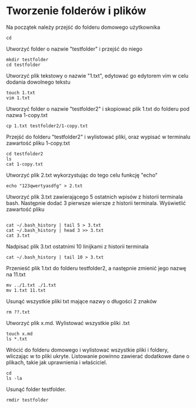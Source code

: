 # Tworzenie folderów i plików

Na początek należy przejść do folderu domowego użytkownika

```
cd
```

Utworzyć folder o nazwie "testfolder" i przejść do niego

```
mkdir testfolder
cd testfolder
```

Utworzyć plik tekstowy o nazwie "1.txt", edytować go edytorem vim w celu dodania dowolnego tekstu

```
touch 1.txt
vim 1.txt
```

Utworzyć folder o nazwie "testfolder2" i skopiować plik 1.txt do folderu pod nazwa 1-copy.txt

```
cp 1.txt testfolder2/1-copy.txt
```

Przejść do folderu "testfolder2" i wylistować pliki, oraz wypisać w terminalu zawartość pliku 1-copy.txt

```
cd testfolder2
ls
cat 1-copy.txt
```

Utworzyć plik 2.txt wykorzystując do tego celu funkcję "echo"

```
echo "123qwertyasdfg" > 2.txt
```

Utworzyć plik 3.txt zawierającego 5 ostatnich wpisów z historii terminala bash. Następnie dodać 3 pierwsze wiersze z historii terminala. Wyświetlić zawartość pliku

```

cat ~/.bash_history | tail 5 > 3.txt
cat ~/.bash_history | head 3 >> 3.txt
cat 3.txt

```

Nadpisać plik 3.txt ostatnimi 10 linijkami z historii terminala

```
cat ~/.bash_history | tail 10 > 3.txt
```

Przenieść plik 1.txt do folderu testfolder2, a następnie zmienić jego nazwę na 11.txt

```
mv ../1.txt ./1.txt
mv 1.txt 11.txt
```

Usunąć wszystkie pliki txt mające nazwy o długości 2 znaków

```
rm ??.txt
```

Utworzyć plik x.md. Wylistować wszystkie pliki .txt

```
touch x.md
ls *.txt
```

Wrócić do folderu domowego i wylistować wszystkie pliki i foldery, wliczając w to pliki ukryte. Listowanie powinno zawierać dodatkowe dane o plikach, takie jak uprawnienia i właściciel.

```
cd
ls -la
```

Usunąć folder testfolder.

```
rmdir testfolder
```